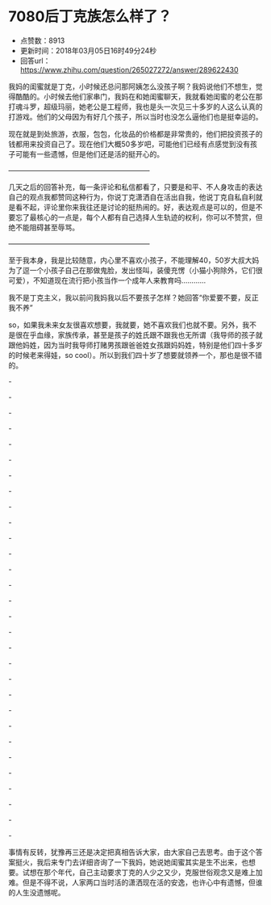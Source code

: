 # 7080后丁克族怎么样了？
- 点赞数：8913
- 更新时间：2018年03月05日16时49分24秒
- 回答url：https://www.zhihu.com/question/265027272/answer/289622430
<body>
 <p data-pid="37SL18pA">我妈的闺蜜就是丁克，小时候还总问那阿姨怎么没孩子啊？我妈说他们不想生，觉得酷酷的。小时候去他们家串门，我妈在和她闺蜜聊天，我就看她闺蜜的老公在那打魂斗罗，超级玛丽，她老公是工程师，我也是头一次见三十多岁的人这么认真的打游戏。他们的父母因为有好几个孩子，所以当时也没怎么逼他们也是挺幸运的。</p>
 <p data-pid="Xq_exE0q">现在就是到处旅游，衣服，包包，化妆品的价格都是非常贵的，他们把投资孩子的钱都用来投资自己了。现在他们大概50多岁吧，可能他们已经有点感觉到没有孩子可能有一些遗憾，但是他们还是活的挺开心的。</p>
 <p data-pid="lZk-l_ha">————————————————————</p>
 <p data-pid="ftJy35zI">几天之后的回答补充，每一条评论和私信都看了，只要是和平、不人身攻击的表达自己的观点我都赞同这种行为，你说丁克潇洒自在活出自我，他说丁克自私自利就是看不起，评论里你来我往还是讨论的挺热闹的。好，表达观点是可以的，但是不要忘了最核心的一点是，每个人都有自己选择人生轨迹的权利，你可以不赞赏，但绝不能阻碍甚至辱骂。</p>
 <p data-pid="uR9xgvt-">————————————————————</p>
 <p data-pid="bV_q1xwO">至于我本身，我是比较随意，内心里不喜欢小孩子，不能理解40，50岁大叔大妈为了逗一个小孩子自己在那做鬼脸，发出怪叫，装傻充愣（小猫小狗除外，它们很可爱），不知道现在流行把小孩当作一个成年人来教育吗…………</p>
 <p data-pid="0nY2cUAD">我不是丁克主义，我以前问我妈我以后不要孩子怎样？她回答“你爱要不要，反正我不养”</p>
 <p data-pid="ld8JPutT">so，如果我未来女友很喜欢想要，我就要，她不喜欢我们也就不要。另外，我不是很在乎血缘，家族传承，甚至是孩子的姓氏跟不跟我也无所谓（我导师的孩子就跟他妈姓，因为当时我导师打赌男孩跟爸爸姓女孩跟妈妈姓，特别是他们四十多岁的时候老来得娃，so cool）。所以到我们四十岁了想要就领养一个，那也是很不错的。</p>
 <p data-pid="ZkE6OQY1">-</p>
 <p data-pid="jy4EuDDu">-</p>
 <p data-pid="HPUghWqw">-</p>
 <p data-pid="WJDLxkde">-</p>
 <p data-pid="ggMIR3pY">-</p>
 <p data-pid="xsrvgnKm">-</p>
 <p data-pid="OX93syvK">-</p>
 <p data-pid="Stg4EMMs">-</p>
 <p data-pid="SBKrI6RW">-</p>
 <p data-pid="RFuqJO0b">-</p>
 <p data-pid="vIfXXjC5">-</p>
 <p data-pid="IjfMyw9l">-</p>
 <p data-pid="GJEv08DN">-</p>
 <p data-pid="efMHP0rG">-</p>
 <p data-pid="7sPdl5iK">-</p>
 <p data-pid="zMgY-lty">-</p>
 <p data-pid="ZeLvjW-F">-</p>
 <p data-pid="rmQ22HpO">-</p>
 <p data-pid="vQNwIb-B">-</p>
 <p data-pid="nbyID_mH">-</p>
 <p data-pid="D1R_bXCI">-</p>
 <p data-pid="TJ-C1DSN">-</p>
 <p data-pid="LnrT4cX1">-</p>
 <p data-pid="6SfCscL_">-</p>
 <p data-pid="9P5Nz4uK">-</p>
 <p data-pid="DCPmAm4q">-</p>
 <p data-pid="tO9OdsmB">-</p>
 <p data-pid="Q6QWNTtW">-</p>
 <p data-pid="Rrde-s9Q">-</p>
 <p data-pid="oD5ESf7X">-</p>
 <p data-pid="gCjUenaG">事情有反转，犹豫再三还是决定把真相告诉大家，由大家自己去思考。由于这个答案挺火，我后来专门去详细咨询了一下我妈，她说她闺蜜其实是生不出来，也想要。试想在那个年代，自己主动要求丁克的人少之又少，克服世俗观念又是难上加难。但是不得不说，人家两口当时活的潇洒现在活的安逸，也许心中有遗憾，但谁的人生没遗憾呢。</p>
</body>
